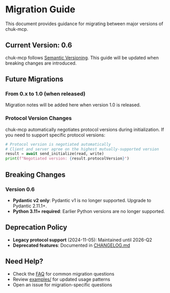 # Migration Guide

This document provides guidance for migrating between major versions of chuk-mcp.

## Current Version: 0.6

chuk-mcp follows [Semantic Versioning](https://semver.org/). This guide will be updated when breaking changes are introduced.

## Future Migrations

### From 0.x to 1.0 (when released)

Migration notes will be added here when version 1.0 is released.

### Protocol Version Changes

chuk-mcp automatically negotiates protocol versions during initialization. If you need to support specific protocol versions:

```python
# Protocol version is negotiated automatically
# Client and server agree on the highest mutually-supported version
result = await send_initialize(read, write)
print(f"Negotiated version: {result.protocolVersion}")
```

## Breaking Changes

### Version 0.6

- **Pydantic v2 only**: Pydantic v1 is no longer supported. Upgrade to Pydantic 2.11.1+.
- **Python 3.11+ required**: Earlier Python versions are no longer supported.

## Deprecation Policy

- **Legacy protocol support** (2024-11-05): Maintained until 2026-Q2
- **Deprecated features**: Documented in [CHANGELOG.md](CHANGELOG.md)

## Need Help?

- Check the [FAQ](README.md#faq) for common migration questions
- Review [examples/](examples/) for updated usage patterns
- Open an issue for migration-specific questions
